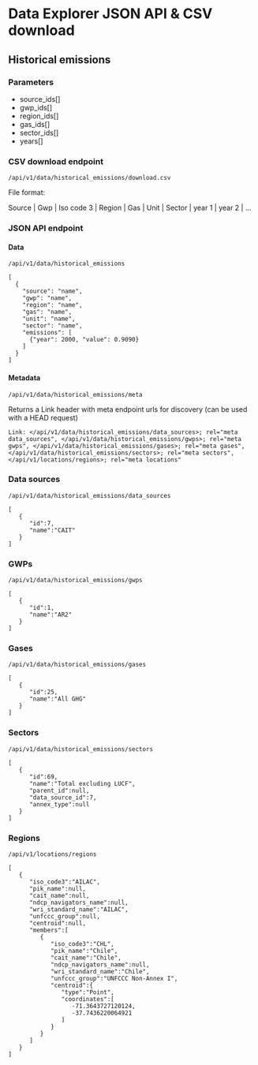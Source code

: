 # Data Explorer JSON API & CSV download

## Historical emissions

### Parameters
- source_ids[]
- gwp_ids[]
- region_ids[]
- gas_ids[]
- sector_ids[]
- years[]

### CSV download endpoint

`/api/v1/data/historical_emissions/download.csv`


File format:

Source | Gwp | Iso code 3 | Region | Gas | Unit | Sector | year 1 | year 2 | ...

### JSON API endpoint

#### Data

`/api/v1/data/historical_emissions`

```
[
  {
    "source": "name",
    "gwp": "name",
    "region": "name",
    "gas": "name",
    "unit": "name",
    "sector": "name",
    "emissions": [
      {"year": 2000, "value": 0.9090}
    ]
  }
]
```

#### Metadata

`/api/v1/data/historical_emissions/meta`

Returns a Link header with meta endpoint urls for discovery (can be used with a HEAD request)

```
Link: </api/v1/data/historical_emissions/data_sources>; rel="meta data_sources", </api/v1/data/historical_emissions/gwps>; rel="meta gwps", </api/v1/data/historical_emissions/gases>; rel="meta gases", </api/v1/data/historical_emissions/sectors>; rel="meta sectors", </api/v1/locations/regions>; rel="meta locations"
```

### Data sources

`/api/v1/data/historical_emissions/data_sources`

```
[
   {
      "id":7,
      "name":"CAIT"
   }
]
```

### GWPs

`/api/v1/data/historical_emissions/gwps`

```
[
   {
      "id":1,
      "name":"AR2"
   }
]
```

### Gases

`/api/v1/data/historical_emissions/gases`

```
[
   {
      "id":25,
      "name":"All GHG"
   }
]
```

### Sectors

`/api/v1/data/historical_emissions/sectors`

```
[
   {
      "id":69,
      "name":"Total excluding LUCF",
      "parent_id":null,
      "data_source_id":7,
      "annex_type":null
   }
]
```

### Regions

`/api/v1/locations/regions`

```
[
   {
      "iso_code3":"AILAC",
      "pik_name":null,
      "cait_name":null,
      "ndcp_navigators_name":null,
      "wri_standard_name":"AILAC",
      "unfccc_group":null,
      "centroid":null,
      "members":[
         {
            "iso_code3":"CHL",
            "pik_name":"Chile",
            "cait_name":"Chile",
            "ndcp_navigators_name":null,
            "wri_standard_name":"Chile",
            "unfccc_group":"UNFCCC Non-Annex I",
            "centroid":{
               "type":"Point",
               "coordinates":[
                  -71.3643727120124,
                  -37.7436220064921
               ]
            }
         }
      ]
   }
]
```
